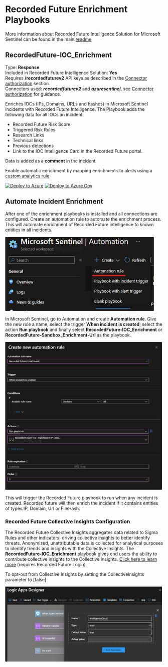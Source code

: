 # Recorded Future Enrichment Playbooks

More information about Recorded Future Intelligence Solution for Microsoft Sentinel can be found in the main [readme](../readme.md).

## RecordedFuture-IOC_Enrichment
Type: **Response**\
Included in Recorded Future Intelligence Solution: **Yes**\
Requires **/recordedfuturev2** API keys as described in the [Connector authorization](../readme.md#connectors-authorization) section.\
Connectors used: ***recordedfuturev2*** and ***azuresentinel***, see [Connector authorization](../readme.md#connectors-authorization) for guidance.

Enriches IOCs (IPs, Domains, URLs and hashes) in Microsoft Sentinel incidents with Recorded Future Intelligence. The Playbook adds the following data for all IOCs an incident: 

* Recorded Future Risk Score
* Triggered Risk Rules 
* Research Links 
* Technical links 
* Previous detections 
* Link to the IOC Intelligence Card in the Recorded Future portal.  
  
Data is added as a **comment** in the incident.

Enable automatic enrichment by mapping enrichments to alerts using a <a href="https://learn.microsoft.com/en-us/azure/sentinel/detect-threats-custom#alert-enrichment" target="_blank">custom analytics rule</a>


<a href="https://portal.azure.com/#create/Microsoft.Template/uri/https%3A%2F%2Fraw.githubusercontent.com%2FAzure%2FAzure-Sentinel%2Fmaster%2FSolutions%2FRecorded%2520Future%2FPlaybooks%2FEnrichment%2FRecordedFuture-IOC_Enrichment%2Fazuredeploy.json" target="_blank">![Deploy to Azure](https://aka.ms/deploytoazurebutton)</a>
<a href="https://portal.azure.us/#create/Microsoft.Template/uri/https%3A%2F%2Fraw.githubusercontent.com%2FAzure%2FAzure-Sentinel%2Fmaster%2FSolutions%2FRecorded%2520Future%2FPlaybooks%2FEnrichment%2FRecordedFuture-IOC_Enrichment%2Fazuredeploy.json" target="_blank">![Deploy to Azure Gov](https://aka.ms/deploytoazuregovbutton)</a>


## Automate Incident Enrichment
After one of the enrichment playbooks is installed and all connections are configured. Create an automation rule to automate the enrichment process. This will automate  enrichment of Recorded Future intelligence to known entities in all incidents. 

![](./RecordedFuture-IOC_Enrichment/images/CreateAutomationRuleMenu.png)<br/>

In Microsoft Sentinel, go to Automation and create **Automation rule**. Give the new rule a name, select the trigger **When incident is created**, select the action **Run playbook** and finally select **RecordedFuture-IOC_Enrichment** or **RecordedFuture-Sandbox_Enrichment-Url** as the playbook. 

<img src="./RecordedFuture-IOC_Enrichment/images/CreateAutomationRule.png" width="500"><br/>

This will trigger the Recorded Future playbook to run when any incident is created. Recorded future will then enrich the incident if it contains entities of types IP, Domain, Url or FileHash. 

### Recorded Future Collective Insights Configuration
The Recorded Future Collective Insights aggregates data related to Sigma Rules and other indicators, driving collective insights to better identify threats. Anonymized, unattributable data is collected for analytical purposes to identify trends and insights with the Collective Insights. The **RecordedFuture-IOC_Enrichment** playbook gives end users the ability to contribute collective insights to the Collective Insights.
<a href="https://support.recordedfuture.com/hc/en-us/articles/19308547864339" target="_blank">Click here to learn more</a> (requires Recorded Future Login)

To opt-out from Collective insights by setting the CollectiveInsights parameter to [false]

<img src="./RecordedFuture-IOC_Enrichment/images/IntelligenceCloudParameter.png" width="500"><br/>

